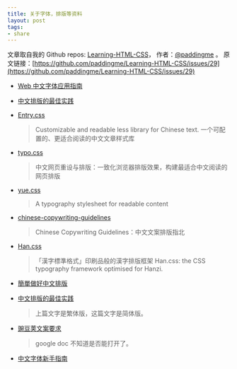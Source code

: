 ```yaml
---
title: 关于字体，排版等资料
layout: post
tags:
- share
---
```



 文章取自我的 Github  repos: [Learning-HTML-CSS](https://github.com/paddingme/Learning-HTML-CSS)， 作者：[@paddingme](http://padding.me/about.html) 。
  原文链接：[https://github.com/paddingme/Learning-HTML-CSS/issues/29](https://github.com/paddingme/Learning-HTML-CSS/issues/29)

- [Web 中文字体应用指南](https://ruby-china.org/topics/14005)
- [中文排版的最佳实践](http://zhuanlan.zhihu.com/FrontendMagazine/19891152)
- [Entry.css](https://github.com/zmmbreeze/Entry.css/)
  
  > Customizable and readable less library for Chinese text. 一个可配置的、更适合阅读的中文文章样式库
- [typo.css ](https://github.com/sofish/typo.css)
  
  > 中文网页重设与排版：一致化浏览器排版效果，构建最适合中文阅读的网页排版
- [yue.css](https://github.com/lepture/yue.css)
  
  > A typography stylesheet for readable content
- [chinese-copywriting-guidelines](https://github.com/sparanoid/chinese-copywriting-guidelines)
  
  > Chinese Copywriting Guidelines：中文文案排版指北

- [Han.css](https://github.com/ethantw/Han)
  
  > 「漢字標準格式」印刷品般的漢字排版框架 Han.css: the CSS typography framework optimised for Hanzi.

-  [簡單做好中文排版 ](http://get.jobdeer.com/6352.get/) 
-  [中文排版的最佳实践](http://zhuanlan.zhihu.com/FrontendMagazine/19891152)
  
   > 上篇文字是繁体版，这篇文字是简体版。

-  [豌豆荚文案要求](https://docs.google.com/document/d/1R8lMCPf6zCD5KEA8ekZ5knK77iw9J-vJ6vEopPemqZM/)

   > google doc 不知道是否能打开了。

<!-- - [对于 CSS 的「font-family」，浏览器是通过字体的哪个名称进行匹配的？](http://www.zhihu.com/question/20161818/answer/14179197) -->

- [中文字体新手指南](http://fuxiaopang.cn/the-complete-beginners-guide-to-chinese-fonts/)